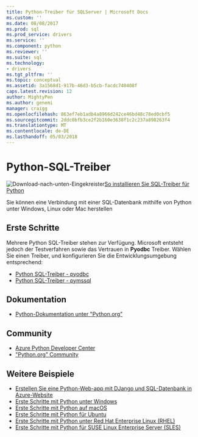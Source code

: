 ```yaml
---
title: Python-Treiber für SQLServer | Microsoft Docs
ms.custom: ''
ms.date: 08/08/2017
ms.prod: sql
ms.prod_service: drivers
ms.service: ''
ms.component: python
ms.reviewer: ''
ms.suite: sql
ms.technology:
- drivers
ms.tgt_pltfrm: ''
ms.topic: conceptual
ms.assetid: 3a1568d1-917b-46d3-b5cb-facdc740408f
caps.latest.revision: 12
author: MightyPen
ms.author: genemi
manager: craigg
ms.openlocfilehash: 863ef7eb1adb4a8966d242ce46bd48c78ed0cbf5
ms.sourcegitcommit: 2ddc0bfb3ce2f2b160e3638f1c2c237a898263f4
ms.translationtype: MT
ms.contentlocale: de-DE
ms.lasthandoff: 05/03/2018
---
```

# <a name="python-sql-driver"></a>Python-SQL-Treiber

![Download-nach-unten-Eingekreister](../../ssdt/media/download.png)[So installieren Sie SQL-Treiber für Python](../sql-connection-libraries.md#anchor-20-drivers-relational-access)

Sie können eine Verbindung mit einer SQL-Datenbank mithilfe von Python unter Windows, Linux oder Mac herstellen   
  
## <a name="getting-started"></a>Erste Schritte  
Mehrere Python SQL-Treiber stehen zur Verfügung. Microsoft entsteht jedoch der Testverfahren sowie das Vertrauen in **Pyodbc** Treiber. Wählen Sie einen Treiber, und konfigurieren Sie die Entwicklungsumgebung entsprechend:
* [Python SQL-Treiber - pyodbc](pyodbc/python-sql-driver-pyodbc.md)
* [Python SQL-Treiber - pymssql](pymssql/python-sql-driver-pymssql.md)
  
## <a name="documentation"></a>Dokumentation  
* [Python-Dokumentation unter "Python.org"](https://www.python.org/doc/)  
  
## <a name="community"></a>Community  
* [Azure Python Developer Center](https://azure.microsoft.com/develop/python/)  
* ["Python.org" Community](https://www.python.org/community/)  
  
## <a name="more-samples"></a>Weitere Beispiele  
* [Erstellen Sie eine Python-Web-app mit DJango und SQL-Datenbank in Azure-Website](https://github.com/Microsoft/PTVS/wiki/Django-and-SQL-Database-on-Azure)
* [Erste Schritte mit Python unter Windows](https://www.microsoft.com/sql-server/developer-get-started/python/windows/)
* [Erste Schritte mit Python auf macOS](https://www.microsoft.com/sql-server/developer-get-started/python/mac/)
* [Erste Schritte mit Python für Ubuntu](https://www.microsoft.com/sql-server/developer-get-started/python/ubuntu/)
* [Erste Schritte mit Python unter Red Hat Enterprise Linux (RHEL)](https://www.microsoft.com/sql-server/developer-get-started/python/rhel/)
* [Erste Schritte mit Python für SUSE Linux Enterprise Server (SLES)](https://www.microsoft.com/sql-server/developer-get-started/python/sles/)
